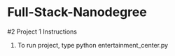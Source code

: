 # Full-Stack-Nanodegree

#2 Project 1 Instructions

1. To run project, type python entertainment_center.py
